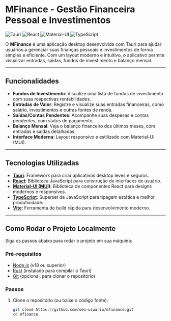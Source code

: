 # MFinance - Gestão Financeira Pessoal e Investimentos

![Tauri](https://img.shields.io/badge/Tauri-1.0.0-blue)
![React](https://img.shields.io/badge/React-18.2.0-blue)
![Material-UI](https://img.shields.io/badge/Material--UI-5.14.0-blue)
![TypeScript](https://img.shields.io/badge/TypeScript-5.0.0-blue)

O **MFinance** é uma aplicação desktop desenvolvida com Tauri para ajudar usuários a gerenciar suas finanças pessoais e investimentos de forma simples e eficiente. Com um layout moderno e intuitivo, o aplicativo permite visualizar entradas, saídas, fundos de investimento e balanço mensal.

---

## Funcionalidades

- **Fundos de Investimento**: Visualize uma lista de fundos de investimento com suas respectivas rentabilidades.
- **Entradas de Valor**: Registre e visualize suas entradas financeiras, como salário, investimentos e outras fontes de renda.
- **Saídas/Contas Pendentes**: Acompanhe suas despesas e contas pendentes, com status de pagamento.
- **Balanço Mensal**: Veja o balanço financeiro dos últimos meses, com entradas e saídas detalhadas.
- **Interface Moderna**: Layout responsivo e estilizado com Material-UI (MUI).

---

## Tecnologias Utilizadas

- **[Tauri](https://tauri.app/)**: Framework para criar aplicativos desktop leves e seguros.
- **[React](https://reactjs.org/)**: Biblioteca JavaScript para construção de interfaces de usuário.
- **[Material-UI (MUI)](https://mui.com/)**: Biblioteca de componentes React para designs modernos e responsivos.
- **[TypeScript](https://www.typescriptlang.org/)**: Superset de JavaScript para tipagem estática e melhor produtividade.
- **[Vite](https://vitejs.dev/)**: Ferramenta de build rápida para desenvolvimento moderno.

---

## Como Rodar o Projeto Localmente

Siga os passos abaixo para rodar o projeto em sua máquina:

### Pré-requisitos

- [Node.js](https://nodejs.org/) (v18 ou superior)
- [Rust](https://www.rust-lang.org/) (instalado para compilar o Tauri)
- [Git](https://git-scm.com/) (opcional, para clonar o repositório)

### Passos

1. Clone o repositório (ou baixe o código fonte):

   ```bash
   git clone https://github.com/seu-usuario/mfinance.git
   cd mfinance

